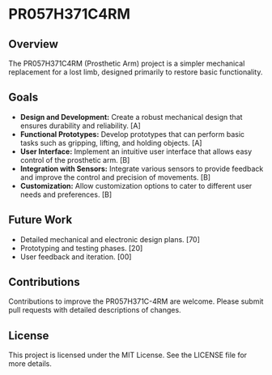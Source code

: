 # PR057H371C4RM

## Overview

The PR057H371C4RM (Prosthetic Arm) project is a simpler mechanical replacement for a lost limb, designed primarily to restore basic functionality.

## Goals

- **Design and Development:** Create a robust mechanical design that ensures durability and reliability. [A]
- **Functional Prototypes:** Develop prototypes that can perform basic tasks such as gripping, lifting, and holding objects. [A]
- **User Interface:** Implement an intuitive user interface that allows easy control of the prosthetic arm. [B]
- **Integration with Sensors:** Integrate various sensors to provide feedback and improve the control and precision of movements. [B]
- **Customization:** Allow customization options to cater to different user needs and preferences. [B]

## Future Work

- Detailed mechanical and electronic design plans. [70]
- Prototyping and testing phases. [20]
- User feedback and iteration. [00]

## Contributions
Contributions to improve the PR057H371C-4RM are welcome. Please submit pull requests with detailed descriptions of changes.

## License
This project is licensed under the MIT License. See the LICENSE file for more details.
